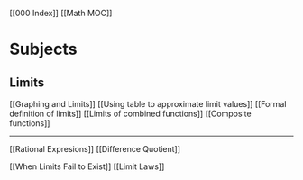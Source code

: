 [[000 Index]] [[Math MOC]]


# Subjects

## Limits
[[Graphing and Limits]]
[[Using table to approximate limit values]]
[[Formal definition of limits]]
[[Limits of combined functions]]
[[Composite functions]]


---
[[Rational Expresions]]
[[Difference Quotient]]

[[When Limits Fail to Exist]]
[[Limit Laws]]

